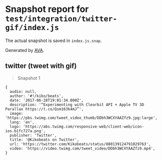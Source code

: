 # Snapshot report for `test/integration/twitter-gif/index.js`

The actual snapshot is saved in `index.js.snap`.

Generated by [AVA](https://avajs.dev).

## twitter (tweet with gif)

> Snapshot 1

    {
      audio: null,
      author: '#!/kiko/beats',
      date: '2017-06-28T19:01:34.000Z',
      description: '“Experimenting with Clearbit API + Apple TV 3D Parallax https://t.co/Qsm163k4mJ”',
      image: 'https://pbs.twimg.com/tweet_video_thumb/DDbh3WCXYAAZfz9.jpg:large',
      lang: 'en',
      logo: 'https://abs.twimg.com/responsive-web/client-web/icon-ios.b1fc727a.png',
      publisher: 'Twitter',
      title: '@Kikobeats on Twitter',
      url: 'https://twitter.com/Kikobeats/status/880139124791029763',
      video: 'https://video.twimg.com/tweet_video/DDbh3WCXYAAZfz9.mp4',
    }
